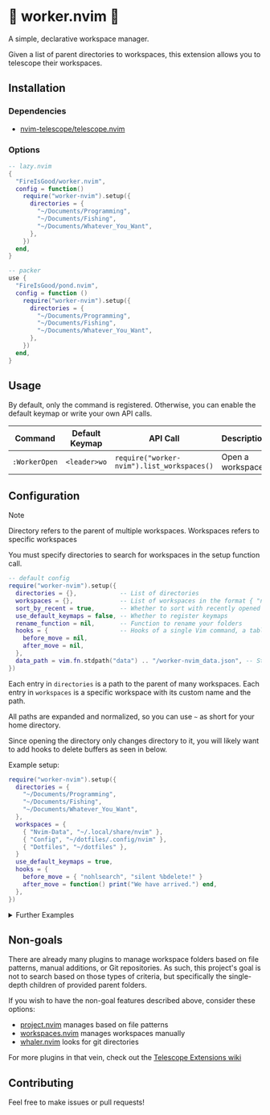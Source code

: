 # 👷 worker.nvim 🚧

A simple, declarative workspace manager.

Given a list of parent directories to workspaces, this extension allows you to telescope their workspaces.

## Installation

### Dependencies

- [nvim-telescope/telescope.nvim](https://github.com/nvim-telescope/telescope.nvim)

### Options

```lua
-- lazy.nvim
{
  "FireIsGood/worker.nvim",
  config = function()
    require("worker-nvim").setup({
      directories = {
        "~/Documents/Programming",
        "~/Documents/Fishing",
        "~/Documents/Whatever_You_Want",
      },
    })
  end,
}

-- packer
use {
  "FireIsGood/pond.nvim",
  config = function ()
    require("worker-nvim").setup({
      directories = {
        "~/Documents/Programming",
        "~/Documents/Fishing",
        "~/Documents/Whatever_You_Want",
      },
    })
  end,
}
```

## Usage

By default, only the command is registered. Otherwise, you can enable the default keymap or write your own API calls.

| Command       | Default Keymap | API Call                                   | Description      |
| ------------- | -------------- | ------------------------------------------ | ---------------- |
| `:WorkerOpen` | `<leader>wo`   | `require("worker-nvim").list_workspaces()` | Open a workspace |

## Configuration

> [!NOTE]
> Directory refers to the parent of multiple workspaces. Workspaces refers to specific workspaces

You must specify directories to search for workspaces in the setup function call.

```lua
-- default config
require("worker-nvim").setup({
  directories = {},            -- List of directories
  workspaces = {},             -- List of workspaces in the format { "name", "path" }
  sort_by_recent = true,       -- Whether to sort with recently opened workspaces in front
  use_default_keymaps = false, -- Whether to register keymaps
  rename_function = nil,       -- Function to rename your folders
  hooks = {                    -- Hooks of a single Vim command, a table of vim commands, a Lua function, or nil
    before_move = nil,
    after_move = nil,
  },
  data_path = vim.fn.stdpath("data") .. "/worker-nvim_data.json", -- Stores recently used workspaces
})
```

Each entry in `directories` is a path to the parent of many workspaces. Each entry in `workspaces` is a specific
workspace with its custom name and the path.

All paths are expanded and normalized, so you can use `~` as short for your home directory.

Since opening the directory only changes directory to it, you will likely want to add hooks to delete buffers as seen in
below.

Example setup:

```lua
require("worker-nvim").setup({
  directories = {
    "~/Documents/Programming",
    "~/Documents/Fishing",
    "~/Documents/Whatever_You_Want",
  },
  workspaces = {
    { "Nvim-Data", "~/.local/share/nvim" },
    { "Config", "~/dotfiles/.config/nvim" },
    { "Dotfiles", "~/dotfiles" },
  }
  use_default_keymaps = true,
  hooks = {
    before_move = { "nohlsearch", "silent %bdelete!" }
    after_move = function() print("We have arrived.") end,
  },
})
```

<details>
<summary>Further Examples</summary>

### With Sessions.nvim

```lua
require("worker-nvim").setup({
  -- Your workspaces and directories
  hooks = {
    before_move = { "noh","SessionsStop" ,"silent %bdelete!" },
    after_move = { "SessionsLoad" },
  },
})
```

### Using a custom rename function

```lua
require("worker-nvim").setup({
  -- Your workspaces and directories
  use_default_keymaps = true,
  rename_function = function(name)
    return string.gsub(" " .. name, "%W%l", string.upper):sub(2) -- Name to title case
  end,
})
```

</details>

## Non-goals

There are already many plugins to manage workspace folders based on file patterns, manual additions, or Git repositories. As
such, this project's goal is not to search based on those types of criteria, but specifically the single-depth children
of provided parent folders.

If you wish to have the non-goal features described above, consider these options:

- [project.nvim](https://github.com/ahmedkhalf/project.nvim) manages based on file patterns
- [workspaces.nvim](https://github.com/natecraddock/workspaces.nvim) manages workspaces manually
- [whaler.nvim](https://github.com/salorak/whaler.nvim) looks for git directories

For more plugins in that vein, check out the [Telescope Extensions wiki](https://github.com/nvim-telescope/telescope.nvim/wiki/Extensions)

## Contributing

Feel free to make issues or pull requests!
